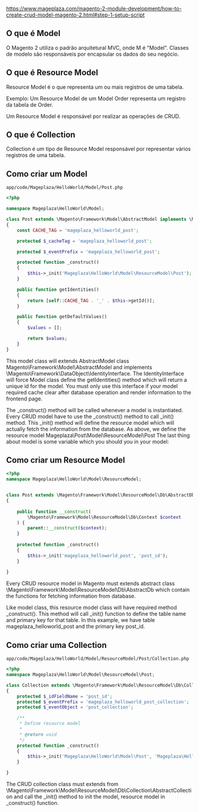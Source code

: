 https://www.mageplaza.com/magento-2-module-development/how-to-create-crud-model-magento-2.html#step-1-setup-script

## O que é Model

O Magento 2 utiliza o padrão arquitetural MVC, onde M é "Model". Classes de modelo são responsáveis por encapsular os dados do seu negócio.

## O que é Resource Model

Resource Model é o que representa um ou mais registros de uma tabela. 

Exemplo: Um Resource Model de um Model Order representa um registro da tabela de Order.

Um Resource Model é responsável por realizar as operações de CRUD.

## O que é Collection

Collection é um tipo de Resource Model responsável por representar vários registros de uma tabela.

## Como criar um Model

`app/code/Mageplaza/HelloWorld/Model/Post.php`

```php
<?php

namespace Mageplaza\HelloWorld\Model;

class Post extends \Magento\Framework\Model\AbstractModel implements \Magento\Framework\DataObject\IdentityInterface
{
	const CACHE_TAG = 'mageplaza_helloworld_post';

	protected $_cacheTag = 'mageplaza_helloworld_post';

	protected $_eventPrefix = 'mageplaza_helloworld_post';

	protected function _construct()
	{
		$this->_init('Mageplaza\HelloWorld\Model\ResourceModel\Post');
	}

	public function getIdentities()
	{
		return [self::CACHE_TAG . '_' . $this->getId()];
	}

	public function getDefaultValues()
	{
		$values = [];

		return $values;
	}
}
```

This model class will extends AbstractModel class Magento\Framework\Model\AbstractModel and implements \Magento\Framework\DataObject\IdentityInterface. The IdentityInterface will force Model class define the getIdentities() method which will return a unique id for the model. You must only use this interface if your model required cache clear after database operation and render information to the frontend page.

The _construct() method will be called whenever a model is instantiated. Every CRUD model have to use the _construct() method to call _init() method. This _init() method will define the resource model which will actually fetch the information from the database. As above, we define the resource model Mageplaza\Post\Model\ResourceModel\Post The last thing about model is some variable which you should you in your model:

## Como criar um Resource Model

```php
<?php
namespace Mageplaza\HelloWorld\Model\ResourceModel;


class Post extends \Magento\Framework\Model\ResourceModel\Db\AbstractDb
{
	
	public function __construct(
		\Magento\Framework\Model\ResourceModel\Db\Context $context
	) {
		parent::__construct($context);
	}
	
	protected function _construct()
	{
		$this->_init('mageplaza_helloworld_post', 'post_id');
	}
	
}
```

Every CRUD resource model in Magento must extends abstract class \Magento\Framework\Model\ResourceModel\Db\AbstractDb which contain the functions for fetching information from database.

Like model class, this resource model class will have required method _construct(). This method will call _init() function to define the table name and primary key for that table. In this example, we have table mageplaza_helloworld_post and the primary key post_id.

## Como criar uma Collection

`app/code/Mageplaza/HelloWorld/Model/ResourceModel/Post/Collection.php`

```php
<?php
namespace Mageplaza\HelloWorld\Model\ResourceModel\Post;

class Collection extends \Magento\Framework\Model\ResourceModel\Db\Collection\AbstractCollection
{
	protected $_idFieldName = 'post_id';
	protected $_eventPrefix = 'mageplaza_helloworld_post_collection';
	protected $_eventObject = 'post_collection';

	/**
	 * Define resource model
	 *
	 * @return void
	 */
	protected function _construct()
	{
		$this->_init('Mageplaza\HelloWorld\Model\Post', 'Mageplaza\HelloWorld\Model\ResourceModel\Post');
	}

}
```

The CRUD collection class must extends from \Magento\Framework\Model\ResourceModel\Db\Collection\AbstractCollection and call the _init() method to init the model, resource model in _construct() function.

